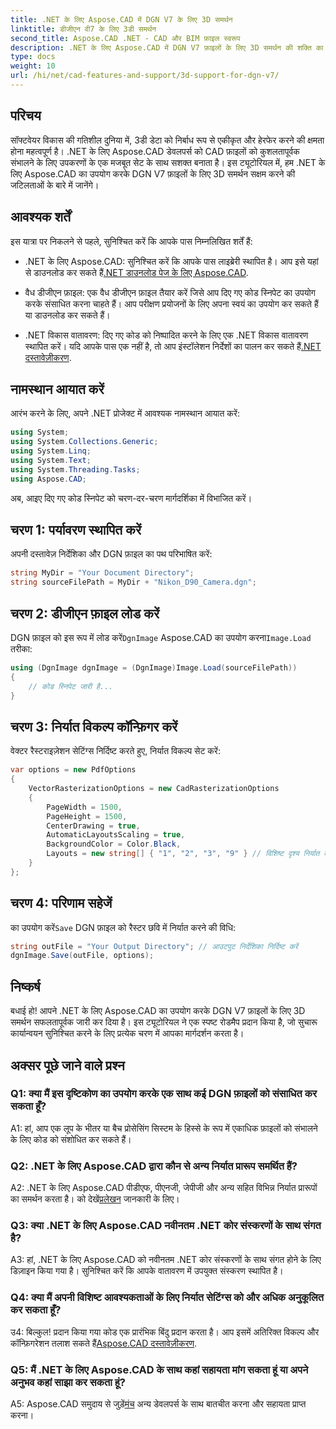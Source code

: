 ```yaml
---
title: .NET के लिए Aspose.CAD में DGN V7 के लिए 3D समर्थन
linktitle: डीजीएन वी7 के लिए 3डी समर्थन
second_title: Aspose.CAD .NET - CAD और BIM फ़ाइल स्वरूप
description: .NET के लिए Aspose.CAD में DGN V7 फ़ाइलों के लिए 3D समर्थन की शक्ति का अन्वेषण करें। CAD फ़ाइलों को सहजता से एकीकृत और प्रबंधित करने के लिए हमारी चरण-दर-चरण मार्गदर्शिका का पालन करें।
type: docs
weight: 10
url: /hi/net/cad-features-and-support/3d-support-for-dgn-v7/
---
```

## परिचय

सॉफ्टवेयर विकास की गतिशील दुनिया में, 3डी डेटा को निर्बाध रूप से एकीकृत और हेरफेर करने की क्षमता होना महत्वपूर्ण है। .NET के लिए Aspose.CAD डेवलपर्स को CAD फ़ाइलों को कुशलतापूर्वक संभालने के लिए उपकरणों के एक मजबूत सेट के साथ सशक्त बनाता है। इस ट्यूटोरियल में, हम .NET के लिए Aspose.CAD का उपयोग करके DGN V7 फ़ाइलों के लिए 3D समर्थन सक्षम करने की जटिलताओं के बारे में जानेंगे।

## आवश्यक शर्तें

इस यात्रा पर निकलने से पहले, सुनिश्चित करें कि आपके पास निम्नलिखित शर्तें हैं:

-  .NET के लिए Aspose.CAD: सुनिश्चित करें कि आपके पास लाइब्रेरी स्थापित है। आप इसे यहां से डाउनलोड कर सकते हैं[.NET डाउनलोड पेज के लिए Aspose.CAD](https://releases.aspose.com/cad/net/).

- वैध डीजीएन फ़ाइल: एक वैध डीजीएन फ़ाइल तैयार करें जिसे आप दिए गए कोड स्निपेट का उपयोग करके संसाधित करना चाहते हैं। आप परीक्षण प्रयोजनों के लिए अपना स्वयं का उपयोग कर सकते हैं या डाउनलोड कर सकते हैं।

- .NET विकास वातावरण: दिए गए कोड को निष्पादित करने के लिए एक .NET विकास वातावरण स्थापित करें। यदि आपके पास एक नहीं है, तो आप इंस्टॉलेशन निर्देशों का पालन कर सकते हैं[.NET दस्तावेज़ीकरण](https://docs.microsoft.com/en-us/dotnet/core/install/).

## नामस्थान आयात करें

आरंभ करने के लिए, अपने .NET प्रोजेक्ट में आवश्यक नामस्थान आयात करें:

```csharp
using System;
using System.Collections.Generic;
using System.Linq;
using System.Text;
using System.Threading.Tasks;
using Aspose.CAD;
```

अब, आइए दिए गए कोड स्निपेट को चरण-दर-चरण मार्गदर्शिका में विभाजित करें।

## चरण 1: पर्यावरण स्थापित करें

अपनी दस्तावेज़ निर्देशिका और DGN फ़ाइल का पथ परिभाषित करें:

```csharp
string MyDir = "Your Document Directory";
string sourceFilePath = MyDir + "Nikon_D90_Camera.dgn";
```

## चरण 2: डीजीएन फ़ाइल लोड करें

 DGN फ़ाइल को इस रूप में लोड करें`DgnImage` Aspose.CAD का उपयोग करना`Image.Load` तरीका:

```csharp
using (DgnImage dgnImage = (DgnImage)Image.Load(sourceFilePath))
{
    // कोड स्निपेट जारी है...
}
```

## चरण 3: निर्यात विकल्प कॉन्फ़िगर करें

वेक्टर रैस्टराइज़ेशन सेटिंग्स निर्दिष्ट करते हुए, निर्यात विकल्प सेट करें:

```csharp
var options = new PdfOptions
{
    VectorRasterizationOptions = new CadRasterizationOptions
    {
        PageWidth = 1500,
        PageHeight = 1500,
        CenterDrawing = true,
        AutomaticLayoutsScaling = true,
        BackgroundColor = Color.Black,
        Layouts = new string[] { "1", "2", "3", "9" } // विशिष्ट दृश्य निर्यात करें
    }
};
```

## चरण 4: परिणाम सहेजें

 का उपयोग करें`Save` DGN फ़ाइल को रैस्टर छवि में निर्यात करने की विधि:

```csharp
string outFile = "Your Output Directory"; // आउटपुट निर्देशिका निर्दिष्ट करें
dgnImage.Save(outFile, options);
```

## निष्कर्ष

बधाई हो! आपने .NET के लिए Aspose.CAD का उपयोग करके DGN V7 फ़ाइलों के लिए 3D समर्थन सफलतापूर्वक जारी कर दिया है। इस ट्यूटोरियल ने एक स्पष्ट रोडमैप प्रदान किया है, जो सुचारू कार्यान्वयन सुनिश्चित करने के लिए प्रत्येक चरण में आपका मार्गदर्शन करता है।

## अक्सर पूछे जाने वाले प्रश्न

### Q1: क्या मैं इस दृष्टिकोण का उपयोग करके एक साथ कई DGN फ़ाइलों को संसाधित कर सकता हूँ?

A1: हां, आप एक लूप के भीतर या बैच प्रोसेसिंग सिस्टम के हिस्से के रूप में एकाधिक फ़ाइलों को संभालने के लिए कोड को संशोधित कर सकते हैं।

### Q2: .NET के लिए Aspose.CAD द्वारा कौन से अन्य निर्यात प्रारूप समर्थित हैं?

 A2: .NET के लिए Aspose.CAD पीडीएफ, पीएनजी, जेपीजी और अन्य सहित विभिन्न निर्यात प्रारूपों का समर्थन करता है। को देखें[प्रलेखन](https://reference.aspose.com/cad/net/) जानकारी के लिए।

### Q3: क्या .NET के लिए Aspose.CAD नवीनतम .NET कोर संस्करणों के साथ संगत है?

A3: हां, .NET के लिए Aspose.CAD को नवीनतम .NET कोर संस्करणों के साथ संगत होने के लिए डिज़ाइन किया गया है। सुनिश्चित करें कि आपके वातावरण में उपयुक्त संस्करण स्थापित है।

### Q4: क्या मैं अपनी विशिष्ट आवश्यकताओं के लिए निर्यात सेटिंग्स को और अधिक अनुकूलित कर सकता हूँ?

 उ4: बिल्कुल! प्रदान किया गया कोड एक प्रारंभिक बिंदु प्रदान करता है। आप इसमें अतिरिक्त विकल्प और कॉन्फ़िगरेशन तलाश सकते हैं[Aspose.CAD दस्तावेज़ीकरण](https://reference.aspose.com/cad/net/).

### Q5: मैं .NET के लिए Aspose.CAD के साथ कहां सहायता मांग सकता हूं या अपने अनुभव कहां साझा कर सकता हूं?

A5: Aspose.CAD समुदाय से जुड़ें[मंच](https://forum.aspose.com/c/cad/19) अन्य डेवलपर्स के साथ बातचीत करना और सहायता प्राप्त करना।